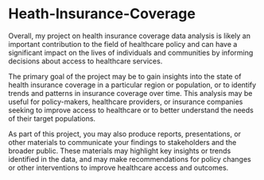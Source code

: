 # Heath-Insurance-Coverage
Overall, my project on health insurance coverage data analysis is likely an important contribution to the field of healthcare policy and can have a significant impact on the lives of individuals and communities by informing decisions about access to healthcare services.


The primary goal of the project may be to gain insights into the state of health insurance coverage in a particular region or population, or to identify trends and patterns in insurance coverage over time. This analysis may be useful for policy-makers, healthcare providers, or insurance companies seeking to improve access to healthcare or to better understand the needs of their target populations.


As part of this project, you may also produce reports, presentations, or other materials to communicate your findings to stakeholders and the broader public. These materials may highlight key insights or trends identified in the data, and may make recommendations for policy changes or other interventions to improve healthcare access and outcomes.


